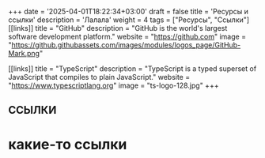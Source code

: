 +++
date = '2025-04-01T18:22:34+03:00'
draft = false
title = 'Ресурсы и ссылки'
description = 'Лалала'
weight = 4
tags = ["Ресурсы", "Ссылки"]
[[links]]
  title = "GitHub"
  description = "GitHub is the world's largest software development platform."
  website = "https://github.com"
  image = "https://github.githubassets.com/images/modules/logos_page/GitHub-Mark.png"

[[links]]
  title = "TypeScript"
  description = "TypeScript is a typed superset of JavaScript that compiles to plain JavaScript."
  website = "https://www.typescriptlang.org"
  image = "ts-logo-128.jpg"
+++

## ССЫЛКИ
# какие-то ссылки

